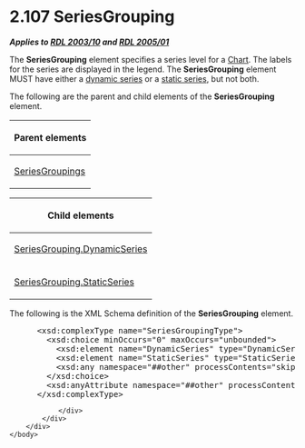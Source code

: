 <html dir="LTR" xmlns:mshelp="http://msdn.microsoft.com/mshelp" xmlns:ddue="http://ddue.schemas.microsoft.com/authoring/2003/5" xmlns:xlink="http://www.w3.org/1999/xlink" xmlns:tool="http://www.microsoft.com/tooltip">
    <head>
        <meta http-equiv="Content-Type" content="text/html; CHARSET=utf-8"></meta>
        <meta name="save" content="history"></meta>
        <title>2.107 SeriesGrouping</title>
        <xml>
            <mshelp:toctitle title="2.107 SeriesGrouping"></mshelp:toctitle>
            <mshelp:rltitle title="[MS-RDL]: SeriesGrouping"></mshelp:rltitle>
            <mshelp:keyword index="A" term="85f27584-6ad1-46ad-8dce-52cf7851c73f"></mshelp:keyword>
            <mshelp:attr name="DCSext.ContentType" value="open specification"></mshelp:attr>
            <mshelp:attr name="AssetID" value="85f27584-6ad1-46ad-8dce-52cf7851c73f"></mshelp:attr>
            <mshelp:attr name="TopicType" value="kbRef"></mshelp:attr>
            <mshelp:attr name="DCSext.Title" value="[MS-RDL]: SeriesGrouping" />
        </xml>
    </head>
    <body>
        <div id="header">
            <h1 class="heading">2.107 SeriesGrouping</h1>
        </div>
        <div id="mainSection">
            <div id="mainBody">
                <div id="allHistory" class="saveHistory"></div>
                <div id="sectionSection0" class="section" name="collapseableSection">
                    

<p><b><i>Applies to </i></b><a href="a7e2ad00-07c8-4f6d-80ab-3ad55df7b233.html"><b><i>RDL 2003/10</i></b></a><b>
<i>and </i></b><a href="3ebe2912-4958-4832-b391-cad1f5e13338.html"><b><i>RDL 2005/01</i></b></a></p>

<p>The <b>SeriesGrouping</b> element specifies a series level
for a <a href="b0ab5524-7eb2-47a7-a4d3-230f5c8c5526.html">Chart</a>. The labels
for the series are displayed in the legend. The <b>SeriesGrouping</b> element
MUST have either a <a href="b2482b3f-74ab-4ca8-a9e5-c07955011743.html#gt_f061da26-2ecc-45e2-aedd-e14f8f9df1df">dynamic
series</a> or a <a href="b2482b3f-74ab-4ca8-a9e5-c07955011743.html#gt_bf4bc0aa-e53c-4221-89ef-984bd65d2d9f">static
series</a>, but not both.</p>

<p>The following are the parent and child elements of the <b>SeriesGrouping</b>
element.</p>

<table>
 <thead>
  <tr>
   <th>
   <p>Parent elements</p>
   </th>
  </tr>
 </thead>
 <tr>
  <td>
  <p><a href="b3aa0695-9522-4555-ae94-d4f8e3b5c01b.html">SeriesGroupings</a></p>
  </td>
 </tr>
</table>

<p> </p>

<table>
 <thead>
  <tr>
   <th>
   <p>Child elements</p>
   </th>
  </tr>
 </thead>
 <tr>
  <td>
  <p><a href="93617c5a-8c54-4f3f-8a74-2265c33c77da.html">SeriesGrouping.DynamicSeries</a></p>
  </td>
 </tr>
 <tr>
  <td>
  <p><a href="7f10e960-f96e-45da-b325-deb64c190f04.html">SeriesGrouping.StaticSeries</a></p>
  </td>
 </tr>
</table>

<p>The following is the XML Schema definition of the <b>SeriesGrouping</b>
element.</p>

<dl>
<dd>
<div><pre> &lt;xsd:complexType name=&quot;SeriesGroupingType&quot;&gt;
   &lt;xsd:choice minOccurs=&quot;0&quot; maxOccurs=&quot;unbounded&quot;&gt;
     &lt;xsd:element name=&quot;DynamicSeries&quot; type=&quot;DynamicSeriesType&quot; minOccurs=&quot;0&quot; /&gt;
     &lt;xsd:element name=&quot;StaticSeries&quot; type=&quot;StaticSeriesType&quot; minOccurs=&quot;0&quot; /&gt;
     &lt;xsd:any namespace=&quot;##other&quot; processContents=&quot;skip&quot; /&gt;
   &lt;/xsd:choice&gt;
   &lt;xsd:anyAttribute namespace=&quot;##other&quot; processContents=&quot;skip&quot; /&gt;
 &lt;/xsd:complexType&gt;
</pre></div>
</dd></dl>


                </div>
            </div>
        </div>
    </body>
</html>